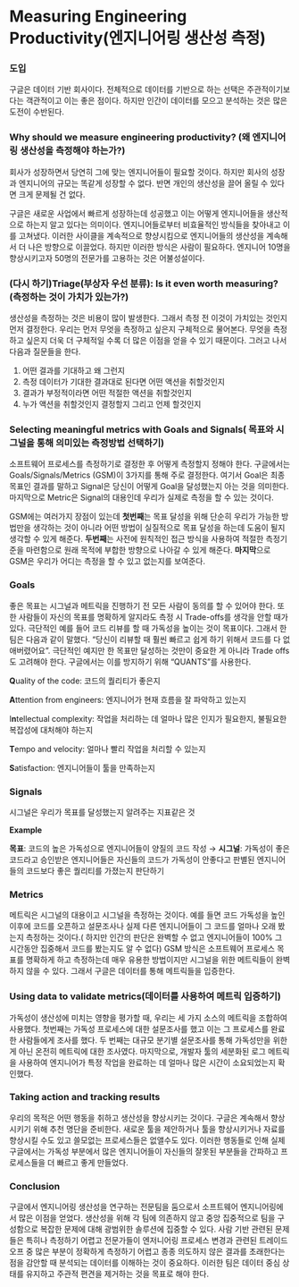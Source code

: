 # Measuring Engineering Productivity(엔지니어링 생산성 측정)

### 도입

구글은 데이터 기반 회사이다. 전체적으로 데이터를 기반으로 하는 선택은 주관적이기보다는 객관적이고 이는 좋은 점이다. 하지만 인간이 데이터를 모으고 분석하는 것은 많은 도전이 수반된다.

### Why should we measure engineering productivity? (왜 엔지니어링 생산성을 측정해야 하는가?)

회사가 성장하면서 당연히 그에 맞는 엔지니어들이 필요할 것이다. 하지만 회사의 성장과 엔지니어의 규모는 똑같게 성장할 수 없다. 반면 개인의 생산성을 끌어 올릴 수 있다면 크게 문제될 건 없다. 

구글은 새로운 사업에서 빠르게 성장하는데 성공했고 이는 어떻게 엔지니어들을 생산적으로 하는지 알고 있다는 의미이다. 엔지니어들로부터 비효율적인 방식들을 찾아내고 이를 고쳐냈다. 이러한 사이클을 계속적으로 향샹시킴으로 엔지니어들의 생산성을 계속해서 더 나은 방향으로 이끌었다. 하지만 이러한 방식은 사람이 필요하다. 엔지니어 10명을 향상시키고자 50명의 전문가를 고용하는 것은 어불성설이다. 

### (다시 하기)Triage(부상자 우선 분류): Is it even worth measuring? (측정하는 것이 가치가 있는가?)

생산성을 측정하는 것은 비용이 많이 발생한다. 그래서 측정 전 이것이 가치있는 것인지 먼저 결정한다. 우리는 먼저 무엇을 측정하고 싶은지 구체적으로 물어본다. 무엇을 측정하고 싶은지 더욱 더 구체적일 수록 더 많은 이점을 얻을 수 있기 때문이다. 그러고 나서 다음과 질문들을 한다.

1.  어떤 결과를 기대하고 왜 그런지 
2. 측정 데이터가 기대한 결과대로 된다면 어떤 액션을 취할것인지 
3. 결과가 부정적이라면 어떤 적절한 액션을 취할것인지
4. 누가 액션을 취할것인지 결정할지 그리고 언제 할것인지

### Selecting meaningful metrics with Goals and Signals( 목표와 시그널을 통해 의미있는 측정방법 선택하기)

소프트웨어 프로세스를 측정하기로 결정한 후 어떻게 측정할지 정해야 한다. 구글에서는 Goals/Signals/Metrics (GSM)이 3가지를 통해 주로 결정한다. 여기서 Goal은 최종 목표인 결과를 말하고  Signal은 당신이 어떻게 Goal을 달성했는지 아는 것을 의미한다. 마지막으로 Metric은 Signal의 대용인데 우리가 실제로 측정을 할 수 있는 것이다.

GSM에는 여러가지 장점이 있는데 **첫번째**는 목표 달성을 위해 단순히 우리가 가능한 방법만을 생각하는 것이 아니라 어떤 방법이 실질적으로 목표 달성을 하는데 도움이 될지 생각할 수 있게 해준다. **두번째**는 사전에 원칙적인 접근 방식을 사용하여 적절한 측정기준을 마련함으로 원래 목적에 부합한 방향으로 나아갈 수 있게 해준다. **마지막**으로 GSM은 우리가 어디는 측정을 할 수 있고 없는지를 보여준다.

### Goals

좋은 목표는 시그널과 메트릭을 진행하기 전 모든 사람이 동의를 할 수 있어야 한다. 또한 사람들이 자신의 목표를 명확하게 알지라도 측정 시 Trade-offs를 생각을 안할 때가 있다. 극단적인 예를 들어 코드 리뷰를 할 때 가독성을 높이는 것이 목표이다. 그래서 한 팀은 다음과 같이 말했다. “당신이 리뷰할 때 훨씬 빠르고 쉽게 하기 위해서 코드를 다 없애버렸어요”. 극단적인 예지만 한 목표만 달성하는 것만이 중요한 게 아니라 Trade offs도 고려해야 한다. 구글에서는 이를 방지하기 위해 “QUANTS”를 사용한다.

**Q**uality of the code: 코드의 퀄리티가 좋은지

**A**ttention from engineers: 엔지니어가 현재 흐름을 잘 파악하고 있는지

I**n**tellectual complexity: 작업을 처리하는 데 얼마나 많은 인지가 필요한지, 불필요한 복잡성에 대처해야 하는지

**T**empo and velocity: 얼마나 빨리 작업을 처리할 수 있는지

**S**atisfaction: 엔지니어들이 툴을 만족하는지

### Signals

시그널은 우리가 목표를 달성했는지 알려주는 지표같은 것

**Example**

**목표**: 코드의 높은 가독성으로 엔지니어들이 양질의 코드 작성 → **시그널**: 가독성이 좋은 코드라고 승인받은 엔지니어들은 자신들의 코드가 가독성이 안좋다고 판별된 엔지니어들의 코드보다 좋은 퀄리티를 가졌는지 판단하기

### Metrics

메트릭은 시그널의 대용이고 시그널을 측정하는 것이다. 예를 들면 코드 가독성을 높인 이후에 코드를 오픈하고 설문조사나 실제 다른 엔지니어들이 그 코드를 얼마나 오래 봤는지 측정하는 것이다.( 하지만 인간의 판단은 완벽할 수 없고 엔지니어들이 100% 그 시간동안 집중해서 코드를 봤는지도 알 수 없다) GSM 방식은 소프트웨어 프로세스 목표를 명확하게 하고 측정하는데 매우 유용한 방법이지만 시그널을 위한 메트릭들이 완벽하지 않을 수 있다. 그래서 구글은 데이터를 통해 메트릭들을 입증한다.

### Using data to validate metrics(데이터를 사용하여 메트릭 입증하기)

가독성이 생산성에 미치는 영향을 평가할 때, 우리는 세 가지 소스의 메트릭을 조합하여 사용했다. 첫번째는 가독성 프로세스에 대한 설문조사를 했고 이는 그 프로세스를 완료한 사람들에게 조사를 했다. 두 번째는 대규모 분기별 설문조사를 통해 가독성만을 위한게 아닌 온전히 메트릭에 대한 조사였다. 마지막으로, 개발자 툴의 세분화된 로그 메트릭을 사용하여 엔지니어가 특정 작업을 완료하는 데 얼마나 많은 시간이 소요되었는지 확인했다.

### Taking action and tracking results

우리의 목적은 어떤 행동을 취하고 생산성을 향상시키는 것이다. 구글은 계속해서 향상시키기 위해 추천 명단을 준비한다. 새로운 툴을 제안하거나 툴을 향상시키거나 자료를 향상시킬 수도 있고 쓸모없는 프로세스들은 없앨수도 있다. 이러한 행동들로 인해 실제 구글에서는 가독성 부분에서 많은 엔지니어들이 자신들의 잘못된 부분들을 간파하고 프로세스들을 더 빠르고 좋게 만들었다.

### Conclusion

구글에서 엔지니어링 생산성을 연구하는 전문팀을 둠으로서 소프트웨어 엔지니어링에서 많은 이점을 얻었다. 생산성을 위해 각 팀에 의존하지 않고 중앙 집중적으로 팀을 구성함으로 복잡한 문제에 대해 광범위한 솔루션에 집중할 수 있다. 사람 기반 관련된 문제들은 특히나 측정하기 어렵고 전문가들이 엔저니어링 프로세스 변경과 관련된 트레이드오프 중 많은 부분이 정확하게 측정하기 어렵고 종종 의도하지 않은 결과를 초래한다는 점을 감안할 때 분석되는 데이터를 이해하는 것이 중요하다. 이러한 팀은 데이터 중심 상태를 유지하고 주관적 편견을 제거하는 것을 목표로 해야 한다.
